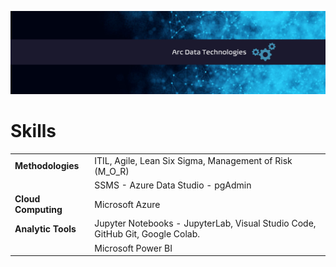 ![GitHub Logo](/github_logo.png)
</p>
<!---### Hi there 👋

<!--
**MalcolmWeyeneth/MalcolmWeyeneth** is a ✨ _special_ ✨ repository because its `README.md` (this file) appears on your GitHub profile.

Here are some ideas to get you started:

- 🔭 I’m currently working on ...
- 🌱 I’m currently learning ...
- 👯 I’m looking to collaborate on ...
- 🤔 I’m looking for help with ...
- 💬 Ask me about ...
- 📫 How to reach me: ...
- 😄 Pronouns: ...
- ⚡ Fun fact: ...
-->
# Skills

  <table>
    <td><b>Methodologies</b></td>
        <td>ITIL, Agile, Lean Six Sigma, Management of Risk (M_O_R)</td>
    </tr>
     <tr>
     <td><b></b></td>
        <td>SSMS - Azure Data Studio - pgAdmin</td>
    </tr>
     <tr>
     <td><b>Cloud Computing</b></td>
        <td>Microsoft Azure</td>
    </tr>
    <tr>
     <td><b>Analytic Tools</b></td>
        <td>Jupyter Notebooks - JupyterLab, Visual Studio Code, GitHub Git, Google Colab.</td>
     </tr>
     <tr>
     <td><b></b></td>
        <td>Microsoft Power BI</td>
    </tr>
